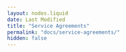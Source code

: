 ```yaml
---
layout: nodes.liquid
date: Last Modified
title: "Service Agreements"
permalink: "docs/service-agreements/"
hidden: false
---
```

